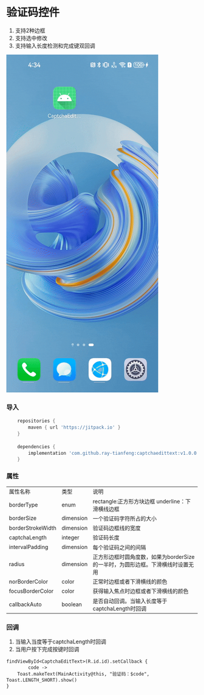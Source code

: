 # 验证码控件
1. 支持2种边框
2. 支持选中修改
3. 支持输入长度检测和完成键双回调

![portrait.gif](/gif.gif)

### 导入 ###
~~~gradle
    repositories {
        maven { url 'https://jitpack.io' }
    }

    dependencies {
        implementation 'com.github.ray-tianfeng:captchaedittext:v1.0.0'
    }
~~~

### 属性 ###

<table>
 <tr>
  <td>属性名称</td>
  <td>类型</td>
  <td>说明</td>
 </tr>
 <tr>
  <td>borderType</td>
  <td>enum</td>
  <td>rectangle:正方形方块边框  underline：下滑横线边框</td>
 </tr>
 <tr>
  <td>borderSize</td>
  <td>dimension</td>
  <td>一个验证码字符所占的大小</td>
 </tr>
 <tr>
  <td>borderStrokeWidth</td>
  <td>dimension</td>
  <td>验证码边框线的宽度</td>
 </tr>
 <tr>
  <td>captchaLength</td>
  <td>integer</td>
  <td>验证码长度</td>
 </tr>
 <tr>
  <td>intervalPadding</td>
  <td>dimension</td>
  <td>每个验证码之间的间隔</td>
 </tr>
 <tr>
  <td>radius</td>
  <td>dimension</td>
  <td>正方形边框时圆角度数，如果为borderSize的一半时，为圆形边框。下滑横线时设置无用</td>
 </tr>
 <tr>
  <td>norBorderColor</td>
  <td>color</td>
  <td>正常时边框或者下滑横线的颜色</td>
 </tr>
 <tr>
  <td>focusBorderColor</td>
  <td>color</td>
  <td>获得输入焦点时边框或者下滑横线的颜色</td>
 </tr>
 <tr>
  <td>callbackAuto</td>
  <td>boolean</td>
  <td>是否自动回调。当输入长度等于captchaLength时回调</td>
 </tr>
 </table>

### 回调 ###
1. 当输入当度等于captchaLength时回调  
2. 当用户按下完成按键时回调
~~~Koltin
findViewById<CaptchaEditText>(R.id.id).setCallback {
        code ->
    Toast.makeText(MainActivity@this, "验证码：$code", Toast.LENGTH_SHORT).show()
}
~~~
